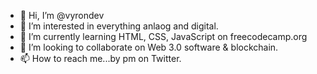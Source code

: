 - 👋 Hi, I’m @vyrondev
- 👀 I’m interested in everything anlaog and digital.
- 🌱 I’m currently learning HTML, CSS, JavaScript on freecodecamp.org
- 💞️ I’m looking to collaborate on Web 3.0 software & blockchain.
- 📫 How to reach me...by pm on Twitter.

<!---
vyrondev/vyrondev is a ✨ special ✨ repository because its `README.md` (this file) appears on your GitHub profile.
You can click the Preview link to take a look at your changes.
--->
